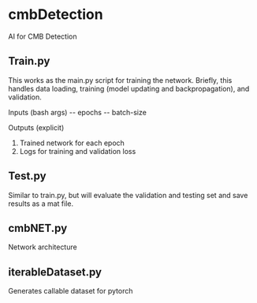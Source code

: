 # cmbDetection
AI for CMB Detection

## Train.py

This works as the main.py script for training the network. Briefly, this handles data loading, training (model updating 
and backpropagation), and validation.  

Inputs (bash args)
-- epochs 
-- batch-size

Outputs (explicit)
1. Trained network for each epoch
2. Logs for training and validation loss

## Test.py

Similar to train.py,  but will evaluate the validation and testing set and save results as a mat file. 


## cmbNET.py
Network architecture

## iterableDataset.py
Generates callable dataset for pytorch

